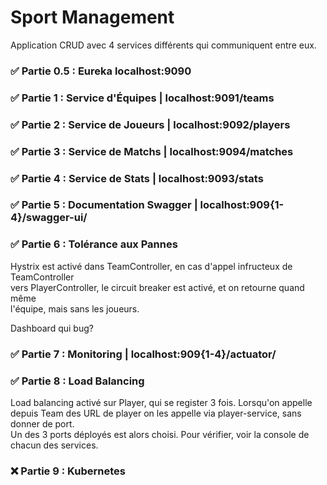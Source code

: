 # Sport Management

Application CRUD avec 4 services différents qui communiquent entre eux.

### ✅ Partie 0.5 : Eureka localhost:9090
### ✅ Partie 1 : Service d'Équipes | localhost:9091/teams

### ✅ Partie 2 : Service de Joueurs | localhost:9092/players
### ✅ Partie 3 : Service de Matchs | localhost:9094/matches
### ✅ Partie 4 : Service de Stats  | localhost:9093/stats
### ✅ Partie 5 : Documentation Swagger | localhost:909{1-4}/swagger-ui/
### ✅ Partie 6 : Tolérance aux Pannes

Hystrix est activé dans TeamController, en cas d'appel infructeux de TeamController  
vers PlayerController, le circuit breaker est activé, et on retourne quand même  
l'équipe, mais sans les joueurs.  

Dashboard qui bug?
### ✅ Partie 7 : Monitoring  | localhost:909{1-4}/actuator/
### ✅ Partie 8 : Load Balancing 

Load balancing activé sur Player, qui se register 3 fois. 
Lorsqu'on appelle depuis Team des URL de player on les appelle via player-service, sans donner de port.  
Un des 3 ports déployés est alors choisi. Pour vérifier, voir la console de chacun des services.

### ❌ Partie 9 : Kubernetes 
